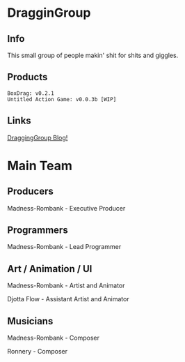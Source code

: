 # DragginGroup

## Info
This small group of people makin' shit for shits and giggles.

## Products
```
BoxDrag: v0.2.1
Untitled Action Game: v0.0.3b [WIP]
```

## Links
[DraggingGroup Blog!](https://draggingroup.github.io/Blog/)


# Main Team

## Producers
Madness-Rombank - Executive Producer


## Programmers
Madness-Rombank - Lead Programmer


## Art / Animation / UI
Madness-Rombank - Artist and Animator

Djotta Flow - Assistant Artist and Animator

## Musicians
Madness-Rombank - Composer

Ronnery - Composer
